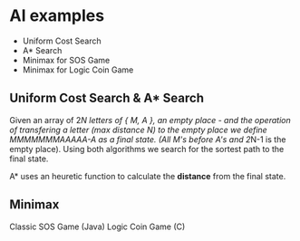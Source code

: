 # AI examples
* Uniform Cost Search
* A* Search
* Minimax for SOS Game
* Minimax for Logic Coin Game

Uniform Cost Search & A* Search
-----------

   Given an array of 2*N letters of { M, A }, an empty place - and the operation of transfering a letter (max distance N) to the empty place we define MMMMMMMAAAAA-A as a final state. (All M's before A's and 2*Ν-1 is the empty place). Using both algorithms we search for the sortest path to the final state.
  
   A* uses an heuretic function to calculate the __distance__ from the final state.
  
  
Minimax
-----------

 Classic SOS Game (Java)
 Logic Coin Game  (C)
   
